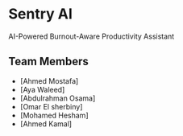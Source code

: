 # Sentry AI

AI-Powered Burnout-Aware Productivity Assistant

## Team Members
- [Ahmed Mostafa]
- [Aya Waleed]
- [Abdulrahman Osama]
- [Omar El sherbiny]
- [Mohamed Hesham]
- [Ahmed Kamal]

